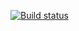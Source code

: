 [![Build status](https://ci.appveyor.com/api/projects/status/k12v8tk0le9a47qw?svg=true)](https://ci.appveyor.com/project/DakerDak/api-ci)